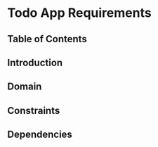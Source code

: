 # Todo App Requirements

## Table of Contents

## Introduction

## Domain

## Constraints

## Dependencies
